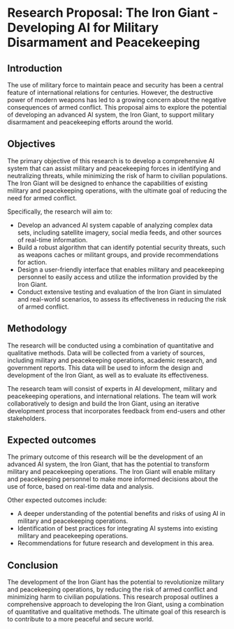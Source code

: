 # Research Proposal: The Iron Giant - Developing AI for Military Disarmament and Peacekeeping

## Introduction

The use of military force to maintain peace and security has been a central feature of international relations for centuries. However, the destructive power of modern weapons has led to a growing concern about the negative consequences of armed conflict. This proposal aims to explore the potential of developing an advanced AI system, the Iron Giant, to support military disarmament and peacekeeping efforts around the world.

## Objectives

The primary objective of this research is to develop a comprehensive AI system that can assist military and peacekeeping forces in identifying and neutralizing threats, while minimizing the risk of harm to civilian populations. The Iron Giant will be designed to enhance the capabilities of existing military and peacekeeping operations, with the ultimate goal of reducing the need for armed conflict.

Specifically, the research will aim to:

- Develop an advanced AI system capable of analyzing complex data sets, including satellite imagery, social media feeds, and other sources of real-time information.
- Build a robust algorithm that can identify potential security threats, such as weapons caches or militant groups, and provide recommendations for action.
- Design a user-friendly interface that enables military and peacekeeping personnel to easily access and utilize the information provided by the Iron Giant.
- Conduct extensive testing and evaluation of the Iron Giant in simulated and real-world scenarios, to assess its effectiveness in reducing the risk of armed conflict.

## Methodology

The research will be conducted using a combination of quantitative and qualitative methods. Data will be collected from a variety of sources, including military and peacekeeping operations, academic research, and government reports. This data will be used to inform the design and development of the Iron Giant, as well as to evaluate its effectiveness.

The research team will consist of experts in AI development, military and peacekeeping operations, and international relations. The team will work collaboratively to design and build the Iron Giant, using an iterative development process that incorporates feedback from end-users and other stakeholders.

## Expected outcomes

The primary outcome of this research will be the development of an advanced AI system, the Iron Giant, that has the potential to transform military and peacekeeping operations. The Iron Giant will enable military and peacekeeping personnel to make more informed decisions about the use of force, based on real-time data and analysis.

Other expected outcomes include:

- A deeper understanding of the potential benefits and risks of using AI in military and peacekeeping operations.
- Identification of best practices for integrating AI systems into existing military and peacekeeping operations.
- Recommendations for future research and development in this area.

## Conclusion

The development of the Iron Giant has the potential to revolutionize military and peacekeeping operations, by reducing the risk of armed conflict and minimizing harm to civilian populations. This research proposal outlines a comprehensive approach to developing the Iron Giant, using a combination of quantitative and qualitative methods. The ultimate goal of this research is to contribute to a more peaceful and secure world. 
